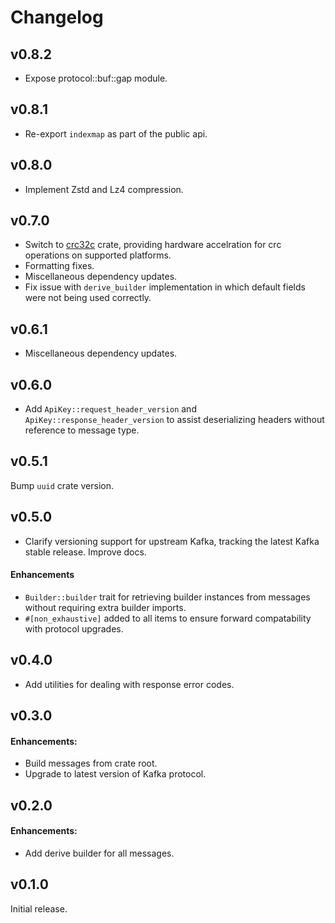 # Changelog

## v0.8.2

- Expose protocol::buf::gap module.

## v0.8.1

- Re-export `indexmap` as part of the public api.

## v0.8.0

- Implement Zstd and Lz4 compression.

## v0.7.0

- Switch to [crc32c](https://crates.io/crates/crc32c) crate, providing hardware accelration for crc operations
  on supported platforms.
- Formatting fixes.
- Miscellaneous dependency updates.
- Fix issue with `derive_builder` implementation in which default fields were not being used correctly.

## v0.6.1

- Miscellaneous dependency updates.

## v0.6.0

- Add `ApiKey::request_header_version` and `ApiKey::response_header_version` to assist deserializing
  headers without reference to message type.

## v0.5.1

Bump `uuid` crate version.

## v0.5.0

- Clarify versioning support for upstream Kafka, tracking the latest Kafka
  stable release. Improve docs.

#### Enhancements

- `Builder::builder` trait for retrieving builder instances from messages
  without requiring extra builder imports.
- `#[non_exhaustive]` added to all items to ensure forward compatability
  with protocol upgrades.

## v0.4.0

- Add utilities for dealing with response error codes.

## v0.3.0

#### Enhancements:

- Build messages from crate root.
- Upgrade to latest version of Kafka protocol.

## v0.2.0

#### Enhancements:

- Add derive builder for all messages.

## v0.1.0

Initial release.
